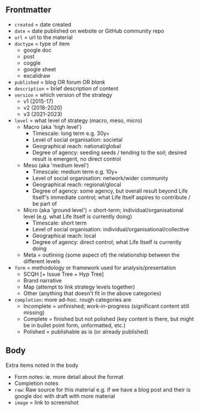 ## Frontmatter

- `created` = date created
- `date` = date published on website or GitHub community repo
- `url` = url to the material
- `doctype` = type of item
  - google doc
  - post
  - coggle
  - google sheet
  - excalidraw
- `published` = blog OR forum OR *blank*
- `description` = brief description of content
- `version` = which version of the strategy
  - v1 (2015-17)
  - v2 (2018-2020)
  - v3 (2021-2023)
- `level` = what level of strategy (macro, meso, micro)
  - Macro (aka 'high level')
    - Timescale: long term e.g. 30y+
    - Level of social organisation: societal
    - Geographical reach: national/global
    - Degree of agency: seeding seeds / tending to the soil; desired result is emergent, no direct control
  - Meso (aka 'medium level')
    - Timescale: medium term e.g. 10y+
    - Level of social organisation: network/wider community
    - Geographical reach: regional/glocal
    - Degree of agency: some agency, but overall result beyond Life Itself's immediate control; what Life Itself aspires to contribute / be part of
  - Micro (aka 'ground level') = short-term; individual/organisational level (e.g. what Life Itself is currently doing)
    - Timescale: short term
    - Level of social organisation: individual/organisational/collective
    - Geographical reach: local
    - Degree of agency: direct control; what Life Itself is currently doing
  - Meta = outlining (some aspect of) the relationship between the different levels
- `form` = methodology or framework used for analysis/presentation
  - SCQH [+ Issue Tree + Hyp Tree]
  - Brand narrative
  - Map (attempt to link strategy levels together)
  - Other (anything that doesn't fit in the above categories)
- `completion`: more ad-hoc. rough categories are
  - Incomplete = unfinished; work-in-progress (significant content still missing)
  - Complete = finished but not polished (key content is there, but might be in bullet point form, unformatted, etc.)
  - Polished = publishable as is (or already published)

## Body

Extra items noted in the body

- Form notes: ie. more detail about the format
- Completion notes
- `raw`: Raw source for this material e.g. if we have a blog post and their is google doc with draft with more material
- `image` = link to screenshot